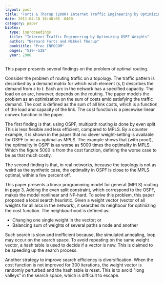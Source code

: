 ```yaml
---
layout: post
title: "Fortz & Thorup (2000) Internet Traffic Engineering by Optimizing OSPF Weights (INFOCOM)"
date: 2011-04-18 16:40:03 -0400
category: paper
bibtex:
  type: inproceedings
  title: "Internet Traffic Engineering by Optimizing OSPF Weights"
  author: "Bernard Fortz and Mikkel Thorup"
  booktitle: "Proc INFOCOM"
  pages: "519--528"
  year: 2000
---
```

This paper presents several findings on the problem of optimal routing.

Consider the problem of routing traffic on a topology. The traffic pattern is
described by a demand matrix for which each element $(s,t)$ describes the demand
from $s$ to $t$. Each arc in the network has a specified capacity. The load on
an arc, however, depends on the routing. The paper models the problem as an
optimization on the sum of costs amid satisfying the traffic demand. The cost is
defined as the sum of all link costs, which is a function of the load and
capacity of the link. The cost function is a piecewise linear convex function in
the paper.

The first finding is that, using OSPF, multipath routing is done by even split.
This is less flexible and less efficient, compared to MPLS. By a counter
example, it is shown in the paper that no clever weight-setting is available for
OSPF to be as optimal as MPLS. The example shows that (with proof), the
optimality in OSPF is as worse as 5000 times the optimality in MPLS. Which the
figure 5000 is from the cost function, defining the worse case to be as that
much costly.

The second finding is that, in real networks, because the topology is not as
weird as the synthetic case, the optimality in OSPF is close to the MPLS
optimal, within a few percent off.

This paper presents a linear programming model for general (MPLS) routing in
page 3. Adding the even split constraint, which correspond to the OSPF, makes
the model nonlinear and NP-hard. To solve this problem, this paper proposed a
local search heuristic. Given a weight vector (vector of all weights for all
arcs in the network), it searches its neighbour for optimizing the cost
function. The neighbourhood is defined as:

  - Changing one single weight in the vector; or
  - Balancing sum of weights of several paths a node and another

Such search is slow and inefficient because, like simulated annealing, loop may
occur on the search space. To avoid repeating on the same weight vector, a hash
table is used to decide if a vector is new. This is claimed to be speeding up
the search process.

Another strategy to improve search efficiency is diversification. When the cost
function is not improved for 300 iterations, the weight vector is randomly
perturbed and the hash table is reset. This is to avoid "long valleys" in the
search space, which is difficult to escape.
